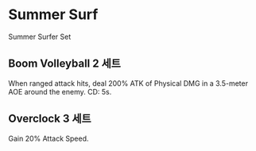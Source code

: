 # Summer Surf

Summer Surfer Set

## Boom Volleyball 2 세트

When ranged attack hits, deal 200% ATK of Physical DMG in a 3.5-meter AOE around the enemy. CD: 5s.

## Overclock 3 세트

Gain 20% Attack Speed.

